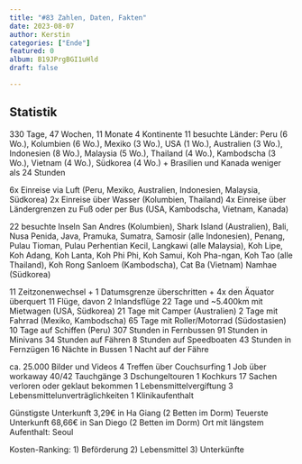 ```yaml
---
title: "#83 Zahlen, Daten, Fakten"
date: 2023-08-07
author: Kerstin
categories: ["Ende"]
featured: 0
album: B19JPrgBGI1uHld
draft: false

---
```


## Statistik

330 Tage, 47 Wochen, 11 Monate
4   Kontinente
11  besuchte Länder: 
        Peru (6 Wo.), Kolumbien (6 Wo.), 
        Mexiko (3 Wo.), USA (1 Wo.), 
        Australien (3 Wo.), 
        Indonesien (8 Wo.), Malaysia (5 Wo.), Thailand (4 Wo.), Kambodscha (3 Wo.), Vietnam (4 Wo.), 
        Südkorea (4 Wo.)
        + Brasilien und Kanada weniger als 24 Stunden

6x  Einreise via Luft (Peru, Mexiko, Australien, Indonesien, Malaysia, Südkorea)
2x  Einreise über Wasser (Kolumbien, Thailand)
4x  Einreise über Ländergrenzen zu Fuß oder per Bus (USA, Kambodscha, Vietnam, Kanada)

22  besuchte Inseln
        San Andres (Kolumbien),
        Shark Island (Australien), 
        Bali, Nusa Penida, Java, Pramuka, Sumatra, Samosir (alle Indonesien), 
        Penang, Pulau Tioman, Pulau Perhentian Kecil, Langkawi (alle Malaysia), 
        Koh Lipe, Koh Adang, Koh Lanta, Koh Phi Phi, Koh Samui, Koh Pha-ngan, Koh Tao (alle Thailand), 
        Koh Rong Sanloem (Kambodscha),
        Cat Ba (Vietnam)
        Namhae (Südkorea)

11  Zeitzonenwechsel + 1 Datumsgrenze überschritten + 4x den Äquator überquert
11  Flüge, davon 2 Inlandsflüge
22  Tage und ~5.400km mit Mietwagen (USA, Südkorea)
21  Tage mit Camper (Australien)
2   Tage mit Fahrrad (Mexiko, Kambodscha)
65  Tage mit Roller/Motorrad (Südostasien)
10  Tage auf Schiffen (Peru)
307 Stunden in Fernbussen 
91  Stunden in Minivans
34  Stunden auf Fähren
8   Stunden auf Speedboaten
43  Stunden in Fernzügen
16  Nächte in Bussen
1   Nacht auf der Fähre

ca. 25.000 Bilder und Videos
4   Treffen über Couchsurfing
1   Job über workaway
40/42 Tauchgänge
3   Dschungeltouren
1   Kochkurs
17  Sachen verloren oder geklaut bekommen
1   Lebensmittelvergiftung
3   Lebensmittelunverträglichkeiten
1   Klinikaufenthalt

Günstigste Unterkunft 3,29€ in Ha Giang (2 Betten im Dorm)
Teuerste Unterkunft 68,66€ in San Diego (2 Betten im Dorm)
Ort mit längstem Aufenthalt: Seoul

Kosten-Ranking: 
        1) Beförderung 
        2) Lebensmittel 
        3) Unterkünfte
